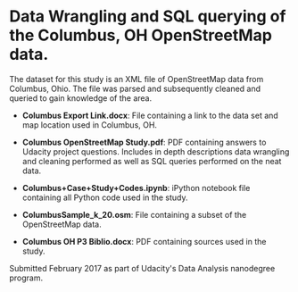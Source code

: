 # Data Wrangling and SQL querying of the Columbus, OH OpenStreetMap data.

The dataset for this study is an XML file of OpenStreetMap data from Columbus, Ohio. The file was parsed and subsequently cleaned and queried to gain knowledge of the area.

- **Columbus Export Link.docx**: File containing a link to the data set and map location used in Columbus, OH.

- **Columbus OpenStreetMap Study.pdf**: PDF containing answers to Udacity project questions.  Includes in depth descriptions data wrangling and cleaning performed as well as SQL queries performed on the neat data.

- **Columbus+Case+Study+Codes.ipynb**: iPython notebook file containing all Python code used in the study.

- **ColumbusSample_k_20.osm**: File containing a subset of the OpenStreetMap data.

- **Columbus OH P3 Biblio.docx**: PDF containing sources used in the study.

Submitted February 2017 as part of Udacity's Data Analysis nanodegree program.
